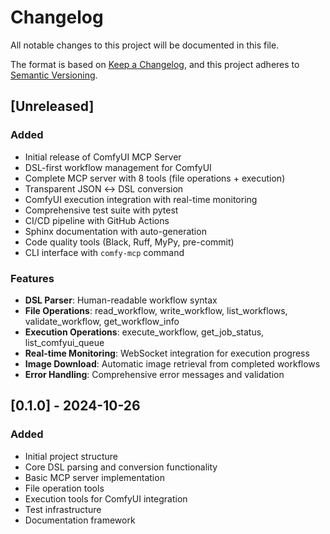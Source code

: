 # Changelog

All notable changes to this project will be documented in this file.

The format is based on [Keep a Changelog](https://keepachangelog.com/en/1.0.0/),
and this project adheres to [Semantic Versioning](https://semver.org/spec/v2.0.0.html).

## [Unreleased]

### Added
- Initial release of ComfyUI MCP Server
- DSL-first workflow management for ComfyUI
- Complete MCP server with 8 tools (file operations + execution)
- Transparent JSON ↔ DSL conversion
- ComfyUI execution integration with real-time monitoring
- Comprehensive test suite with pytest
- CI/CD pipeline with GitHub Actions
- Sphinx documentation with auto-generation
- Code quality tools (Black, Ruff, MyPy, pre-commit)
- CLI interface with `comfy-mcp` command

### Features
- **DSL Parser**: Human-readable workflow syntax
- **File Operations**: read_workflow, write_workflow, list_workflows, validate_workflow, get_workflow_info
- **Execution Operations**: execute_workflow, get_job_status, list_comfyui_queue
- **Real-time Monitoring**: WebSocket integration for execution progress
- **Image Download**: Automatic image retrieval from completed workflows
- **Error Handling**: Comprehensive error messages and validation

## [0.1.0] - 2024-10-26

### Added
- Initial project structure
- Core DSL parsing and conversion functionality
- Basic MCP server implementation
- File operation tools
- Execution tools for ComfyUI integration
- Test infrastructure
- Documentation framework